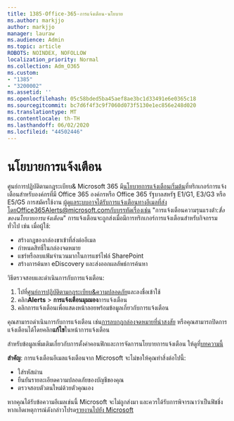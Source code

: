 ```yaml
---
title: 1385-Office-365-การแจ้งเตือน-นโยบาย
ms.author: markjjo
author: markjjo
manager: lauraw
ms.audience: Admin
ms.topic: article
ROBOTS: NOINDEX, NOFOLLOW
localization_priority: Normal
ms.collection: Adm_O365
ms.custom:
- "1385"
- "3200002"
ms.assetid: ''
ms.openlocfilehash: 05c58bded5ba45aef8ae3bc1d33491e6e0365c18
ms.sourcegitcommit: bc7d6f4f3c9f7060d073f5130e1ec856e248d020
ms.translationtype: MT
ms.contentlocale: th-TH
ms.lasthandoff: 06/02/2020
ms.locfileid: "44502446"
---
```

# <a name="alert-policies"></a>นโยบายการแจ้งเตือน

ศูนย์การปฏิบัติตามกฎระเบียบ& Microsoft 365 มี[นโยบายการแจ้งเตือนเริ่มต้น](https://docs.microsoft.com/microsoft-365/compliance/alert-policies#default-alert-policies)ที่ทริกเกอร์การแจ้งเตือนสําหรับองค์กรที่มี Office 365 องค์กรหรือ Office 365 รัฐบาลสหรัฐ E1/G1, E3/G3 หรือ E5/G5 การสมัครใช้งาน ผู้ดูแลระบบอาจได้รับการแจ้งเตือนทางอีเมลที่ส่งโดยOffice365Alerts@microsoft.comกับบรรทัดเรื่องเช่น "การแจ้งเตือนความรุนแรงต่ํา:*ชื่อของนโยบายการแจ้งเตือน*" การแจ้งเตือนจะถูกส่งเมื่อมีการทริกเกอร์การแจ้งเตือนสําหรับกิจกรรมทั่วไป เช่น เมื่อผู้ใช้:

- สร้างกฎของกล่องขาเข้าที่ส่งต่ออีเมล
- กําหนดสิทธิ์ในกล่องจดหมาย
- แชร์หรือลบแฟ้มจํานวนมากในการแชร์ไฟล์ SharePoint
- สร้างการค้นหา eDiscovery และส่งออกผลลัพธ์การค้นหา

วิธีตรวจสอบและดําเนินการกับการแจ้งเตือน:

1. ไปที่[ศูนย์การปฏิบัติตามกฎระเบียบ&ความปลอดภัย](https://protection.office.com)และลงชื่อเข้าใช้
2. คลิก**Alerts**  >  **การแจ้งเตือนมุมมอง**การแจ้งเตือน
3. คลิกการแจ้งเตือนเพื่อแสดงหน้าลอยพร้อมข้อมูลเกี่ยวกับการแจ้งเตือน

คุณสามารถดําเนินการกับการแจ้งเตือน เช่น[การลบกฎกล่องจดหมายที่น่าสงสัย](https://docs.microsoft.com/microsoft-365/security/office-365-security/responding-to-a-compromised-email-account) หรือคุณสามารถปิดการแจ้งเตือนได้โดยคลิก**แก้ไข**ในหน้าการแจ้งเตือน

สําหรับข้อมูลเพิ่มเติมเกี่ยวกับการตั้งค่าคอนฟิกและการจัดการนโยบายการแจ้งเตือน ให้ดูที่[บทความนี้](https://docs.microsoft.com/microsoft-365/compliance/alert-policies)

**สําคัญ**: การแจ้งเตือนอีเมลแจ้งเตือนจาก Microsoft จะไม่ขอให้คุณทําสิ่งต่อไปนี้:

- ใส่รหัสผ่าน
- ยืนยันรายละเอียดความปลอดภัยของบัญชีของคุณ
- ตรวจสอบตัวตนใหม่ด้วยตัวคุณเอง

หากคุณได้รับข้อความอีเมลเช่นนี้ Microsoft จะไม่ถูกส่งมา และควรได้รับการพิจารณาว่าเป็นฟิชชิ่ง หากเกิดเหตุการณ์ดังกล่าวโปรด[รายงานไปยัง Microsoft](https://docs.microsoft.com/microsoft-365/security/office-365-security/report-junk-email-and-phishing-scams-in-outlook-on-the-web-eop)